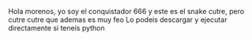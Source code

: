 Hola morenos, yo soy el conquistador 666 y este es el snake cutre, pero cutre cutre que ademas es muy feo
Lo podeis descargar y ejecutar directamente si teneis python

